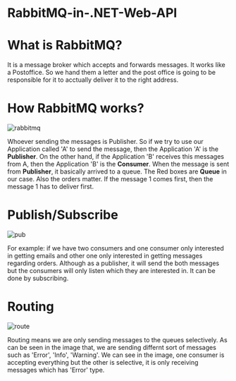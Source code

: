 # RabbitMQ-in-.NET-Web-API

# What is RabbitMQ?
It is a message broker which accepts and forwards messages. It works like a Postoffice. So we hand them a letter and the post office is going to be responsible for it to acctually deliver it to the right address. 

# How RabbitMQ works?
![rabbitmq](https://user-images.githubusercontent.com/85470428/215330425-9ef204cc-9b81-4977-8678-45a50beff589.png)

Whoever sending the messages is Publisher. So if we try to use our Application called 'A' to send the message, then the Application 'A' is the **Publisher**. On the other hand, if the Application 'B' receives this messages from A, then the Application 'B' is the **Consumer**. When the message is sent from **Publisher**, it basically arrived to a queue. The Red boxes are **Queue** in our case. Also the orders matter. If the message 1 comes first, then the message 1 has to deliver first. 

# Publish/Subscribe
![pub](https://user-images.githubusercontent.com/85470428/215331061-0b2b1c13-62f5-47ce-ad45-10a20188eadd.png)

For example: if we have two consumers and one consumer only interested in getting emails and other one only interested in getting messages regarding orders. Although as a publisher, it will send the both messages but the consumers will only listen which they are interested in. It can be done by subscribing. 

# Routing
![route](https://user-images.githubusercontent.com/85470428/215331753-c44042c1-90f2-487d-b9b0-3f524cabe5a0.png)

Routing means we are only sending messages to the queues selectively. As can be seen in the image that, we are sending differnt sort of messages such as 'Error', 'Info',
'Warning'. We can see in the image, one consumer is accepting everything but the other is selective, it is only receiving messages which has 'Error' type. 
